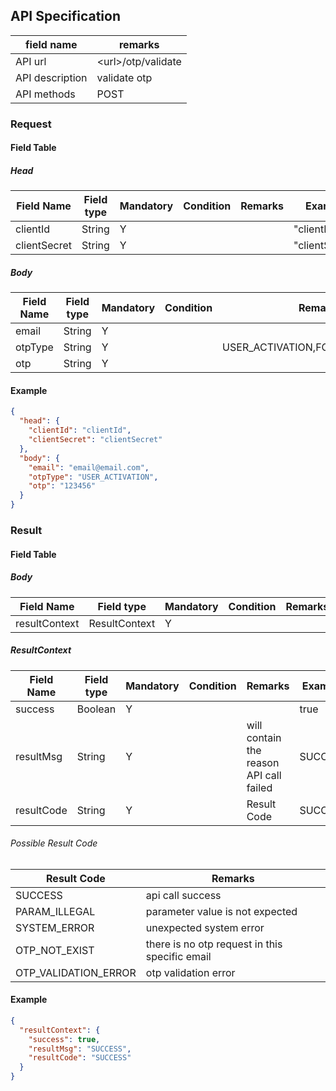 ## API Specification

| field name      | remarks              |
| --------------- | -------------------- |
| API url         | \<url\>/otp/validate |
| API description | validate otp         |
| API methods     | POST                 |

### Request

#### Field Table

##### Head

| Field Name   | Field type | Mandatory | Condition | Remarks | Example        |
| ------------ | ---------- | --------- | --------- | ------- | -------------- |
| clientId     | String     | Y         |           |         | "clientId"     |
| clientSecret | String     | Y         |           |         | "clientSecret" |

##### Body

| Field Name | Field type | Mandatory | Condition | Remarks                         | Example           |
| ---------- | ---------- | --------- | --------- | ------------------------------- | ----------------- |
| email      | String     | Y         |           |                                 | "email@email.com" |
| otpType    | String     | Y         |           | USER_ACTIVATION,FORGOT_PASSWORD | "USER_ACTIVATION" |
| otp        | String     | Y         |           |                                 | "123456"          |

#### Example

```json
{
  "head": {
    "clientId": "clientId",
    "clientSecret": "clientSecret"
  },
  "body": {
    "email": "email@email.com",
    "otpType": "USER_ACTIVATION",
    "otp": "123456"
  }
}
```

### Result

#### Field Table

##### Body

| Field Name    | Field type    | Mandatory | Condition | Remarks | Example |
| ------------- | ------------- | --------- | --------- | ------- | ------- |
| resultContext | ResultContext | Y         |           |         |         |

##### ResultContext

| Field Name | Field type | Mandatory | Condition | Remarks                                 | Example |
| ---------- | ---------- | --------- | --------- | --------------------------------------- | ------- |
| success    | Boolean    | Y         |           |                                         | true    |
| resultMsg  | String     | Y         |           | will contain the reason API call failed | SUCCESS |
| resultCode | String     | Y         |           | Result Code                             | SUCCESS |

###### Possible Result Code

| Result Code          | Remarks                                        |
| -------------------- | ---------------------------------------------- |
| SUCCESS              | api call success                               |
| PARAM_ILLEGAL        | parameter value is not expected                |
| SYSTEM_ERROR         | unexpected system error                        |
| OTP_NOT_EXIST        | there is no otp request in this specific email |
| OTP_VALIDATION_ERROR | otp validation error                           |

#### Example

```json
{
  "resultContext": {
    "success": true,
    "resultMsg": "SUCCESS",
    "resultCode": "SUCCESS"
  }
}
```
